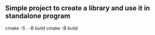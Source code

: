 ## Simple project to create a library and use it in standalone program

cmake -S . -B build
cmake -B build




